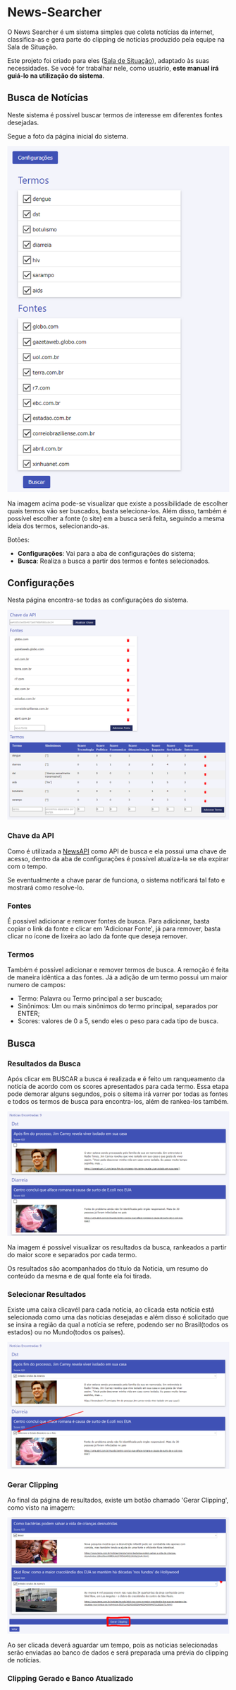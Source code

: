 # News-Searcher

O News Searcher é um sistema simples que coleta notícias da internet, classifica-as e gera parte do clipping de notícias produzido pela equipe na Sala de Situação.

Este projeto foi criado para eles ([Sala de Situação](https://fs.unb.br/saladesituacao/)), adaptado às suas necessidades.
Se você for trabalhar nele, como usuário, **este manual irá guiá-lo na utilização do sistema**.

## Busca de Notícias

Neste sistema é possível buscar termos de interesse em diferentes fontes desejadas.

Segue a foto da página inicial do sistema.

![](assets/busca.png)

Na imagem acima pode-se visualizar que existe a possibilidade de escolher quais termos vão ser buscados, basta seleciona-los. Além disso, também é possível escolher a fonte (o site) em a busca será feita, seguindo a mesma ideia dos termos, selecionando-as.

Botões:
- **Configurações**: Vai para a aba de configurações do sistema;
- **Busca**: Realiza a busca a partir dos termos e fontes selecionados.

## Configurações

Nesta página encontra-se todas as configurações do sistema.

![](assets/settings.png)

### Chave da API

Como é utilizada a [NewsAPI](https://newsapi.org) como API de busca e ela possui uma chave de acesso, dentro da aba de configurações é possível atualiza-la se ela expirar com o tempo. 

Se eventualmente a chave parar de funciona, o sistema notificará tal fato e mostrará como resolve-lo.

### Fontes

É possível adicionar e remover fontes de busca. Para adicionar, basta copiar o link da fonte e clicar em 'Adicionar Fonte', já para remover, basta clicar no ícone de lixeira ao lado da fonte que deseja remover.

### Termos

Também é possível adicionar e remover termos de busca. A remoção é feita de maneira idêntica a das fontes. Já a adição de um termo possui um maior numero de campos:
- Termo: Palavra ou Termo principal a ser buscado;
- Sinônimos: Um ou mais sinônimos do termo principal, separados por ENTER;
- Scores: valores de 0 a 5, sendo eles o peso para cada tipo de busca.



## Busca

### Resultados da Busca

Após clicar em BUSCAR a busca é realizada e é feito um ranqueamento da notícia de acordo com os scores apresentados para cada termo. Essa etapa pode demorar alguns segundos, pois o sitema irá varrer por todas as fontes e todos os termos de busca para encontra-los, além de rankea-los também.

![](assets/resultados.png)

Na imagem é possível visualizar os resultados da busca, rankeados a partir do maior score e separados por cada termo.

Os resultados são acompanhados do título da Noticia, um resumo do conteúdo da mesma e de qual fonte ela foi tirada.

### Selecionar Resultados

Existe uma caixa clicavél para cada notícia, ao clicada esta notícia está selecionada como uma das notícias desejadas e além disso é solicitado que se insira a região da qual a notícia se refere, podendo ser no Brasil(todos os estados) ou no Mundo(todos os países).

![](assets/select.png)

### Gerar Clipping

Ao final da página de resultados, existe um botão chamado 'Gerar Clipping', como visto na imagem:

![](assets/gerar.png)

Ao ser clicada deverá aguardar um tempo, pois as noticias selecionadas serão enviadas ao banco de dados e será preparada uma prévia do clipping de notícias.

### Clipping Gerado e Banco Atualizado